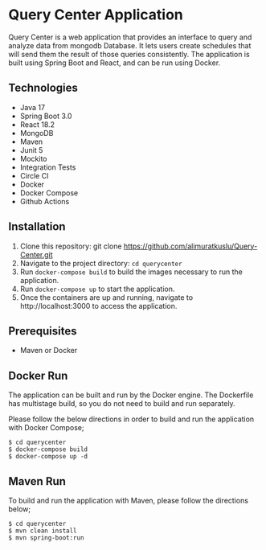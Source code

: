 # Query Center Application

Query Center is a web application that provides an interface to query and analyze data from mongodb Database. It lets users create schedules that will send them the result of those queries consistently. The application is built using Spring Boot and React, and can be run using Docker.

## Technologies

- Java 17
- Spring Boot 3.0
- React 18.2
- MongoDB
- Maven
- Junit 5 
- Mockito
- Integration Tests
- Circle CI
- Docker
- Docker Compose
- Github Actions

## Installation

1. Clone this repository: git clone https://github.com/alimuratkuslu/Query-Center.git
2. Navigate to the project directory: `cd querycenter` 
3. Run `docker-compose build` to build the images necessary to run the application.
4. Run `docker-compose up`  to start the application.
5. Once the containers are up and running, navigate to http://localhost:3000 to access the application.

## Prerequisites

- Maven or Docker

## Docker Run

The application can be built and run by the Docker engine. The Dockerfile has multistage build, so you do not need to build and run separately.

Please follow the below directions in order to build and run the application with Docker Compose;

```
$ cd querycenter
$ docker-compose build
$ docker-compose up -d
```

## Maven Run

To build and run the application with Maven, please follow the directions below;

```
$ cd querycenter
$ mvn clean install
$ mvn spring-boot:run
```



